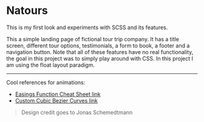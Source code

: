 # Natours
This is my first look and experiments with SCSS and its features.

This a simple landing page of fictional tour trip company. It has a title screen, different tour options, testimonials, a form to book, a footer and a navigation button. Note that all of these features have no real functionality, the goal in this project was to simply play around with CSS. In this project I am using the float layout paradigm.

------

Cool references for animations:

- [Easings Function Cheat Sheet link](https://easings.net)
- [Custom Cubic Bezier Curves link](http://cubic-bezier.com)

> Design credit goes to Jonas Schemedtmann
